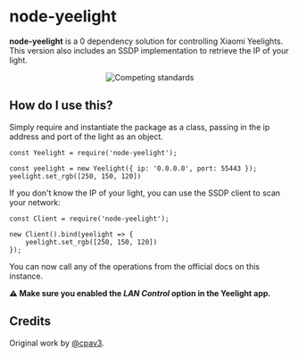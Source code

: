 # node-yeelight

**node-yeelight** is a 0 dependency solution for controlling Xiaomi Yeelights. This version also includes an SSDP implementation to retrieve the IP of your light.

<p align="center">
  <!-- Why isn't there Markdown for centered images? -->
  <img src="https://imgs.xkcd.com/comics/standards.png" alt="Competing standards">
</p>

## How do I use this?

Simply require and instantiate the package as a class, passing in the ip address and port of the light as an object.

```
const Yeelight = require('node-yeelight');

const yeelight = new Yeelight({ ip: '0.0.0.0', port: 55443 });
yeelight.set_rgb([250, 150, 120])
```

If you don't know the IP of your light, you can use the SSDP client to scan your network:

```
const Client = require('node-yeelight');

new Client().bind(yeelight => {
    yeelight.set_rgb([250, 150, 120])
});
```

You can now call any of the operations from the official docs on this instance.

**⚠️ Make sure you enabled the *LAN Control* option in the Yeelight app.**

## Credits

Original work by [@cpav3](https://github.com/cpave3).